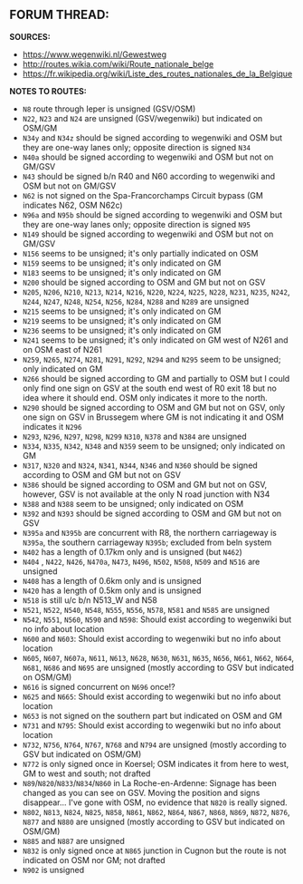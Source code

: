 ﻿**FORUM THREAD:**
- 


**SOURCES:**
- https://www.wegenwiki.nl/Gewestweg
- http://routes.wikia.com/wiki/Route_nationale_belge
- https://fr.wikipedia.org/wiki/Liste_des_routes_nationales_de_la_Belgique


**NOTES TO ROUTES:**
- `N8` route through Ieper is unsigned (GSV/OSM)
- `N22`, `N23` and `N24` are unsigned (GSV/wegenwiki) but indicated on OSM/GM
- `N34y` and `N34z` should be signed according to wegenwiki and OSM but they are one-way lanes only; opposite direction is signed `N34`
- `N40a` should be signed according to wegenwiki and OSM but not on GM/GSV
- `N43` should be signed b/n R40 and N60 according to wegenwiki and OSM but not on GM/GSV
- `N62` is not signed on the Spa-Francorchamps Circuit bypass (GM indicates N62, OSM N62c)
- `N96a` and `N95b` should be signed according to wegenwiki and OSM but they are one-way lanes only; opposite direction is signed `N95`
- `N149` should be signed according to wegenwiki and OSM but not on GM/GSV
- `N156` seems to be unsigned; it's only partially indicated on OSM
- `N159` seems to be unsigned; it's only indicated on GM
- `N183` seems to be unsigned; it's only indicated on GM
- `N200` should be signed according to OSM and GM but not on GSV
- `N205`, `N206`, `N210`, `N213`, `N214`, `N216`, `N220`, `N224`, `N225`, `N228`, `N231`, `N235`, `N242`, `N244`, `N247`, `N248`, `N254`, `N256`, `N284`, `N288` and `N289` are unsigned
- `N215` seems to be unsigned; it's only indicated on GM
- `N219` seems to be unsigned; it's only indicated on GM
- `N236` seems to be unsigned; it's only indicated on GM
- `N241` seems to be unsigned; it's only indicated on GM west of N261 and on OSM east of N261
- `N259`, `N265`, `N274`, `N281`, `N291`, `N292`, `N294` and `N295` seem to be unsigned; only indicated on GM
- `N266` should be signed according to GM and partially to OSM but I could only find one sign on GSV at the south end west of R0 exit 18 but no idea where it should end. OSM only indicates it more to the north.
- `N290` should be signed according to OSM and GM but not on GSV, only one sign on GSV in Brussegem where GM is not indicating it and OSM indicates it `N296`
- `N293`, `N296`, `N297`, `N298`, `N299` `N310`, `N378` and `N384` are unsigned
- `N334`, `N335`, `N342`, `N348` and `N359` seem to be unsigned; only indicated on GM
- `N317`, `N320` and `N324`, `N341`, `N344`, `N346` and `N360` should be signed according to OSM and GM but not on GSV
- `N386` should be signed according to OSM and GM but not on GSV, however, GSV is not available at the only N road junction with N34
- `N388` and `N388` seem to be unsigned; only indicated on OSM
- `N392` and `N393` should be signed according to OSM and GM but not on GSV
- `N395a` and `N395b` are concurrent with R8, the northern carriageway is `N395a`, the southern carriageway `N395b`; excluded from beln system
- `N402` has a length of 0.17km only and is unsigned (but `N462`)
- `N404` , `N422`, `N426`, `N470a`, `N473`, `N496`, `N502`, `N508`, `N509` and `N516` are unsigned
- `N408` has a length of 0.6km only and is unsigned
- `N420` has a length of 0.5km only and is unsigned
- `N518` is still u/c b/n N513_W and N58
- `N521`, `N522`, `N540`, `N548`, `N555`, `N556`, `N578`, `N581` and `N585` are unsigned
- `N542`, `N551`, `N560`, `N590` and `N598`: Should exist according to wegenwiki but no info about location
- `N600` and `N603`: Should exist according to wegenwiki but no info about location
- `N605`, `N607`, `N607a`, `N611`, `N613`, `N628`, `N630`, `N631`, `N635`, `N656`, `N661`, `N662`, `N664`, `N681`, `N686` and `N695` are unsigned (mostly according to GSV but indicated on OSM/GM)
- `N616` is signed concurrent on `N696` once!?
- `N625` and `N665`: Should exist according to wegenwiki but no info about location
- `N653` is not signed on the southern part but indicated on OSM and GM
- `N731` and `N795`: Should exist according to wegenwiki but no info about location
- `N732`, `N756`, `N764`, `N767`, `N768` and `N794` are unsigned (mostly according to GSV but indicated on OSM/GM)
- `N772` is only signed once in Koersel; OSM indicates it from here to west, GM to west and south; not drafted
- `N89`/`N820`/`N833`/`N834`/`N860` in La Roche-en-Ardenne: Signage has been changed as you can see on GSV. Moving the position and signs disappear... I've gone with OSM, no evidence that `N820` is really signed.
- `N802`, `N813`, `N824`, `N825`, `N858`, `N861`, `N862`, `N864`, `N867`, `N868`, `N869`, `N872`, `N876`, `N877` and `N880` are unsigned (mostly according to GSV but indicated on OSM/GM)
- `N885` and `N887` are unsigned
- `N832` is only signed once at `N865` junction in Cugnon but the route is not indicated on OSM nor GM; not drafted
- `N902` is unsigned
